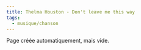 ```yaml
---
title: Thelma Houston - Don't leave me this way
tags:
  - musique/chanson
---
```


Page créée automatiquement, mais vide.
